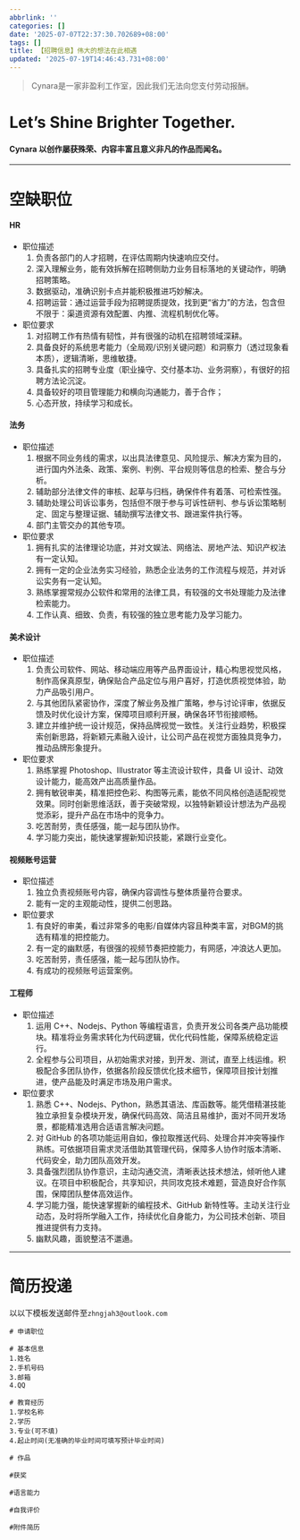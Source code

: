 ```yaml
---
abbrlink: ''
categories: []
date: '2025-07-07T22:37:30.702689+08:00'
tags: []
title: 【招聘信息】伟大的想法在此相遇
updated: '2025-07-19T14:46:43.731+08:00'
---
```

> Cynara是一家非盈利工作室，因此我们无法向您支付劳动报酬。

# **Let’s Shine Brighter Together.**

#### Cynara 以创作屡获殊荣、内容丰富且意义非凡的作品而闻名。

---

# 空缺职位

#### HR

- 职位描述
  1. 负责各部门的人才招聘，在评估周期内快速响应交付。
  2. 深入理解业务，能有效拆解在招聘侧助力业务目标落地的关键动作，明确招聘策略。
  3. 数据驱动，准确识别卡点并能积极推进巧妙解决。
  4. 招聘运营：通过运营手段为招聘提质提效，找到更“省力”的方法，包含但不限于：渠道资源有效配置、内推、流程机制优化等。
- 职位要求
  1. 对招聘工作有热情有韧性，并有很强的动机在招聘领域深耕。
  2. 具备良好的系统思考能力（全局观/识别关键问题）和洞察力（透过现象看本质），逻辑清晰，思维敏捷。
  3. 具备扎实的招聘专业度（职业操守、交付基本功、业务洞察），有很好的招聘方法论沉淀。
  4. 具备较好的项目管理能力和横向沟通能力，善于合作；
  5. 心态开放，持续学习和成长。

#### 法务

- 职位描述
  1. 根据不同业务线的需求，以出具法律意见、风险提示、解决方案为目的，进行国内外法条、政策、案例、判例、平台规则等信息的检索、整合与分析。
  2. 辅助部分法律文件的审核、起草与归档，确保件件有着落、可检索性强。
  3. 辅助处理公司诉讼事务，包括但不限于参与可诉性研判、参与诉讼策略制定、固定与整理证据、辅助撰写法律文书、跟进案件执行等。
  4. 部门主管交办的其他专项。
- 职位要求
  1. 拥有扎实的法律理论功底，并对文娱法、网络法、房地产法、知识产权法有一定认知。
  2. 拥有一定的企业法务实习经验，熟悉企业法务的工作流程与规范，并对诉讼实务有一定认知。
  3. 熟练掌握常规办公软件和常用的法律工具，有较强的文书处理能力及法律检索能力。
  4. 工作认真、细致、负责，有较强的独立思考能力及学习能力。

#### 美术设计

- 职位描述
  1. 负责公司软件、网站、移动端应用等产品界面设计，精心构思视觉风格，制作高保真原型，确保贴合产品定位与用户喜好，打造优质视觉体验，助力产品吸引用户。
  2. 与其他团队紧密协作，深度了解业务及推广策略，参与讨论评审，依据反馈及时优化设计方案，保障项目顺利开展，确保各环节衔接顺畅。
  3. 建立并维护统一设计规范，保持品牌视觉一致性。关注行业趋势，积极探索创新思路，将新颖元素融入设计，让公司产品在视觉方面独具竞争力，推动品牌形象提升。
- 职位要求
  1. 熟练掌握 Photoshop、Illustrator 等主流设计软件，具备 UI 设计、动效设计能力，能高效产出高质量作品。
  2. 拥有敏锐审美，精准把控色彩、构图等元素，能依不同风格创造适配视觉效果。同时创新思维活跃，善于突破常规，以独特新颖设计想法为产品视觉添彩，提升产品在市场中的竞争力。
  3. 吃苦耐劳，责任感强，能一起与团队协作。
  4. 学习能力突出，能快速掌握新知识技能，紧跟行业变化。

#### 视频账号运营

- 职位描述
  1. 独立负责视频账号内容，确保内容调性与整体质量符合要求。
  2. 能有一定的主观能动性，提供二创思路。
- 职位要求
  1. 有良好的审美，看过非常多的电影/自媒体内容且种类丰富，对BGM的挑选有精准的把控能力。
  2. 有一定的幽默感，有很强的视频节奏把控能力，有网感，冲浪达人更加。
  3. 吃苦耐劳，责任感强，能一起与团队协作。
  4. 有成功的视频账号运营案例。

#### 工程师

- 职位描述
  1. 运用 C++、Nodejs、Python 等编程语言，负责开发公司各类产品功能模块。精准将业务需求转化为代码逻辑，优化代码性能，保障系统稳定运行。
  2. 全程参与公司项目，从初始需求对接，到开发、测试，直至上线运维。积极配合多团队协作，依据各阶段反馈优化技术细节，保障项目按计划推进，使产品能及时满足市场及用户需求。
- 职位要求
  1. 熟悉 C++、Nodejs、Python，熟悉其语法、库函数等。能凭借精湛技能独立承担复杂模块开发，确保代码高效、简洁且易维护，面对不同开发场景，都能精准选用合适语言解决问题。
  2. 对 GitHub 的各项功能运用自如，像拉取推送代码、处理合并冲突等操作熟练。可依据项目需求灵活借助其管理代码，保障多人协作时版本清晰、代码安全，助力团队高效开发。
  3. 具备强烈团队协作意识，主动沟通交流，清晰表达技术想法，倾听他人建议。在项目中积极配合，共享知识，共同攻克技术难题，营造良好合作氛围，保障团队整体高效运作。
  4. 学习能力强，能快速掌握新的编程技术、GitHub 新特性等。主动关注行业动态，及时将所学融入工作，持续优化自身能力，为公司技术创新、项目推进提供有力支持。
  5. 幽默风趣，面貌整洁不邋遢。

---

# 简历投递

以以下模板发送邮件至`zhngjah3@outlook.com`

```
# 申请职位

# 基本信息
1.姓名
2.手机号码
3.邮箱
4.QQ

# 教育经历
1.学校名称
2.学历
3.专业(可不填)
4.起止时间(无准确的毕业时间可填写预计毕业时间)

# 作品

#获奖

#语言能力

#自我评价

#附件简历
```
